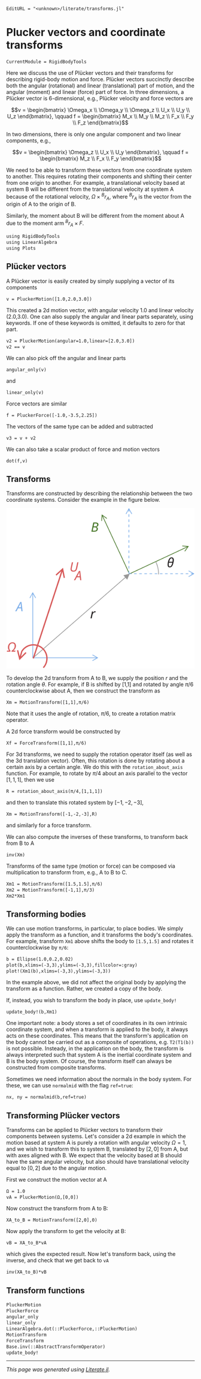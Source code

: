 ```@meta
EditURL = "<unknown>/literate/transforms.jl"
```

# Plucker vectors and coordinate transforms

```@meta
CurrentModule = RigidBodyTools
```

Here we discuss the use of Plücker vectors and their transforms for
describing rigid-body motion and force. Plücker vectors succinctly describe
both the angular (rotational) and linear (translational) part of motion, and the angular (moment) and
linear (force) part of force. In three dimensions, a Plücker vector is 6-dimensional,
e.g., Plücker velocity and force vectors are

$$v = \begin{bmatrix} \Omega_x \\ \Omega_y \\ \Omega_z \\ U_x \\ U_y \\ U_z \end{bmatrix}, \qquad
f = \begin{bmatrix} M_x \\ M_y \\ M_z \\ F_x \\ F_y \\ F_z \end{bmatrix}$$

In two dimensions, there is only one angular component and two linear components, e.g.,

$$v = \begin{bmatrix} \Omega_z \\ U_x \\ U_y \end{bmatrix}, \qquad f = \begin{bmatrix} M_z \\ F_x \\ F_y \end{bmatrix}$$

We need to be able to transform these vectors from one coordinate system to another.
This requires rotating their components and shifting their center from one origin to another.
For example, a translational velocity based at system B will be different from
the translational velocity at system A because of the rotational velocity, $\Omega \times {}^Br_{A}$,
where ${}^Br_{A}$ is the vector from the origin of A to the origin of B.

Similarly, the moment about B will be different from the moment about A due to
the moment arm ${}^Br_{A} \times F$.

````@example transforms
using RigidBodyTools
using LinearAlgebra
using Plots
````

## Plücker vectors
A Plücker vector is easily created by simply supplying a vector of its components

````@example transforms
v = PluckerMotion([1.0,2.0,3.0])
````

This created a 2d motion vector, with angular velocity 1.0 and linear
velocity (2.0,3.0). One can also supply the angular and linear
parts separately, using keywords. If one of these keywords is
omitted, it defaults to zero for that part.

````@example transforms
v2 = PluckerMotion(angular=1.0,linear=[2.0,3.0])
v2 == v
````

We can also pick off the angular and linear parts

````@example transforms
angular_only(v)
````

and

````@example transforms
linear_only(v)
````

Force vectors are similar

````@example transforms
f = PluckerForce([-1.0,-3.5,2.25])
````

The vectors of the same type can be added and subtracted

````@example transforms
v3 = v + v2
````

We can also take a scalar product of force and motion vectors

````@example transforms
dot(f,v)
````

## Transforms
Transforms are constructed by describing the relationship between the two
coordinate systems. Consider the example in the figure below.

![CoordinateSystems.svg](CoordinateSystems.svg)

To develop the 2d transform from A to B, we supply the position $r$ and
the rotation angle $\theta$. For example, if B is shifted by [1,1]
and rotated by angle $\pi/6$ counterclockwise about A, then we construct the transform
as

````@example transforms
Xm = MotionTransform([1,1],π/6)
````

Note that it uses the angle of rotation, $\pi/6$, to create a rotation
matrix operator.

A 2d force transform would be constructed by

````@example transforms
Xf = ForceTransform([1,1],π/6)
````

For 3d transforms, we need to supply the rotation operator itself (as well
as the 3d translation vector). Often, this rotation is done by
rotating about a certain axis by a certain angle. We do this with the
`rotation_about_axis` function. For example, to rotate by $\pi/4$ about
an axis parallel to the vector $[1,1,1]$, then we use

````@example transforms
R = rotation_about_axis(π/4,[1,1,1])
````

and then to translate this rotated system by $[-1,-2,-3]$,

````@example transforms
Xm = MotionTransform([-1,-2,-3],R)
````

and similarly for a force transform.

We can also compute the inverses of these transforms, to transform back from
B to A

````@example transforms
inv(Xm)
````

Transforms of the same type (motion or force) can be composed via multiplication to transform
from, e.g., A to B to C.

````@example transforms
Xm1 = MotionTransform([1.5,1.5],π/6)
Xm2 = MotionTransform([-1,1],π/3)
Xm2*Xm1
````

## Transforming bodies
We can use motion transforms, in particular, to place bodies. We simply
apply the transform as a function, and it transforms the body's
coordinates. For example, transform `Xm1` above shifts the
body to `[1.5,1.5]` and rotates it counterclockwise by `π/6`:

````@example transforms
b = Ellipse(1.0,0.2,0.02)
plot(b,xlims=(-3,3),ylims=(-3,3),fillcolor=:gray)
plot!(Xm1(b),xlims=(-3,3),ylims=(-3,3))
````

In the example above, we did not affect the original body by applying the
transform as a function. Rather, we created a copy of the body.

If, instead, you wish to transform the body in place, use `update_body!`

````@example transforms
update_body!(b,Xm1)
````

One important note: a body stores a set of coordinates in its own intrinsic
coordinate system, and when a transform is applied to the body, it always
acts on these coordinates. This means that the transform's application on the body
cannot be carried out as a composite of operations, e.g. `T2(T1(b))` is not possible.
Insteady, in the application on the body, the transform is always interpreted such that system A
is the inertial coordinate system and B is the body system. Of course, the transform itself can always
be constructed from composite transforms.

Sometimes we need information about the normals in the body system.
For these, we can use `normalmid` with the flag `ref=true`:

````@example transforms
nx, ny = normalmid(b,ref=true)
````

## Transforming Plücker vectors
Transforms can be applied to Plücker vectors to transform their components
between systems. Let's consider a 2d example in which the motion based at system A
is purely a rotation with angular velocity $\Omega = 1$, and we wish to transform this
to system B, translated by $[2,0]$ from A, but with axes aligned with B.
We expect that the velocity based at B should have the same angular velocity,
but also should have translational velocity equal to $[0,2]$ due to the angular
motion.

First we construct the motion vector at A

````@example transforms
Ω = 1.0
vA = PluckerMotion(Ω,[0,0])
````

Now construct the transform from A to B:

````@example transforms
XA_to_B = MotionTransform([2,0],0)
````

Now apply the transform to get the velocity at B:

````@example transforms
vB = XA_to_B*vA
````

which gives the expected result. Now let's transform back, using the inverse,
and check that we get back to `vA`

````@example transforms
inv(XA_to_B)*vB
````

## Transform functions
```@docs
PluckerMotion
PluckerForce
angular_only
linear_only
LinearAlgebra.dot(::PluckerForce,::PluckerMotion)
MotionTransform
ForceTransform
Base.inv(::AbstractTransformOperator)
update_body!
```

---

*This page was generated using [Literate.jl](https://github.com/fredrikekre/Literate.jl).*


